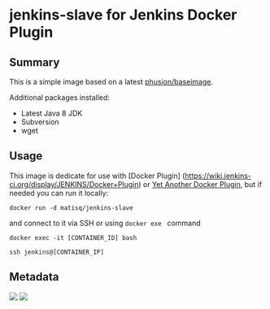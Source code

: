 # jenkins-slave for Jenkins Docker Plugin

## Summary
This is a simple image based on a latest [phusion/baseimage](https://hub.docker.com/r/phusion/baseimage).

Additional packages installed:
* Latest Java 8 JDK
* Subversion
* wget

## Usage
This image is dedicate for use with [Docker Plugin] (https://wiki.jenkins-ci.org/display/JENKINS/Docker+Plugin) or [Yet Another Docker Plugin](https://wiki.jenkins-ci.org/display/JENKINS/Yet+Another+Docker+Plugin), but if needed you can run it locally:
```
docker run -d matisq/jenkins-slave
```

and connect to it via SSH or using ```docker exe ``` command  
```
docker exec -it [CONTAINER_ID] bash
```  
```
ssh jenkins@[CONTAINER_IP]
```

## Metadata
[![](https://images.microbadger.com/badges/image/matisq/jenkins-slave.svg)](http://microbadger.com/images/matisq/jenkins-slave "Get your own image badge on microbadger.com")
[![](https://images.microbadger.com/badges/version/matisq/jenkins-slave.svg)](http://microbadger.com/images/matisq/jenkins-slave "Get your own version badge on microbadger.com")

